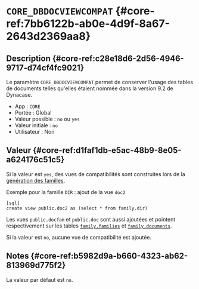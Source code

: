 # `CORE_DBDOCVIEWCOMPAT`  {#core-ref:7bb6122b-ab0e-4d9f-8a67-2643d2369aa8}

## Description  {#core-ref:c28e18d6-2d56-4946-9717-d74cf4fc9021}

Le paramètre `CORE_DBDOCVIEWCOMPAT` permet de conserver l'usage des tables de
documents telles qu'elles étaient nommée dans la version 9.2 de Dynacase.

*   App : `CORE`
*   Portée : Global
*   Valeur possible : `no` ou `yes`
*   Valeur initiale : `no`
*   Utilisateur : Non

## Valeur  {#core-ref:d1faf1db-e5ac-48b9-8e05-a624176c51c5}

Si la valeur est `yes`, des vues de compatibilités sont construites lors de la
[génération des familles][generate].

Exemple pour la famille `DIR` : ajout de la vue `doc2`

    [sql]
    create view public.doc2 as (select * from family.dir)

Les vues `public.docfam` et `public.doc` sont aussi ajoutées et pointent
respectivement sur les tables [`family.families`][docfam] et
[`family.documents`][dbdoc].

Si la valeur est `no`, aucune vue de compatibilité est ajoutée.


## Notes  {#core-ref:b5982d9a-b660-4323-ab62-813969d775f2}

La valeur par défaut est `no`.

<!-- links -->
[generate]: #core-ref:8566efe6-782a-4c13-8117-f1ad99a7ad02
[docfam]:  #core-ref:d4b8d8ce-6f7a-4c1c-a5c4-f1adfcb74864
[dbdoc]:  #core-ref:0c6cc474-d5e9-4ee0-aeed-1aa00100d7df
